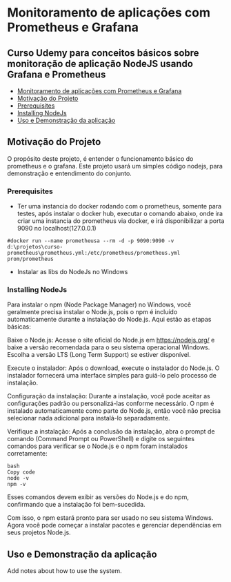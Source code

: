 # Monitoramento de aplicações com Prometheus e Grafana <a name = "title"></a>

## Curso Udemy para conceitos básicos sobre monitoração de aplicação NodeJS usando Grafana e Prometheus

- [Monitoramento de aplicações com Prometheus e Grafana](#title)
- [Motivação do Projeto](#motivacao)
- [Prerequisites](#prereq)
- [Installing NodeJs](#instalnodejs)
- [Uso e Demonstração da aplicação](../CONTRIBUTING.md)

## Motivação do Projeto <a name = "motivacao"></a>

O propósito deste projeto, é entender o funcionamento básico do prometheus e o grafana.
Este projeto usará um simples código nodejs, para demonstração e entendimento do conjunto.

### Prerequisites <a name = "prereq"></a>

- Ter uma instancia do docker rodando com o prometheus, somente para testes, após instalar o docker hub, executar o comando abaixo, onde ira criar uma instancia do prometheus via docker, e irá disponibilizar a porta 9090 no localhost(127.0.0.1)

```
#docker run --name prometheusa --rm -d -p 9090:9090 -v d:\projetos\curso-prometheus\prometheus.yml:/etc/prometheus/prometheus.yml prom/prometheus
```

- Instalar as libs do NodeJs no Windows

### Installing NodeJs <a name = "instalnodejs"></a>

Para instalar o npm (Node Package Manager) no Windows, você geralmente precisa instalar o Node.js, pois o npm é incluído automaticamente durante a instalação do Node.js. Aqui estão as etapas básicas:

Baixe o Node.js:
Acesse o site oficial do Node.js em https://nodejs.org/ e baixe a versão recomendada para o seu sistema operacional Windows. Escolha a versão LTS (Long Term Support) se estiver disponível.

Execute o instalador:
Após o download, execute o instalador do Node.js. O instalador fornecerá uma interface simples para guiá-lo pelo processo de instalação.

Configuração da instalação:
Durante a instalação, você pode aceitar as configurações padrão ou personalizá-las conforme necessário. O npm é instalado automaticamente como parte do Node.js, então você não precisa selecionar nada adicional para instalá-lo separadamente.

Verifique a instalação:
Após a conclusão da instalação, abra o prompt de comando (Command Prompt ou PowerShell) e digite os seguintes comandos para verificar se o Node.js e o npm foram instalados corretamente:
```
bash
Copy code
node -v
npm -v
```
Esses comandos devem exibir as versões do Node.js e do npm, confirmando que a instalação foi bem-sucedida.

Com isso, o npm estará pronto para ser usado no seu sistema Windows. Agora você pode começar a instalar pacotes e gerenciar dependências em seus projetos Node.js.


## Uso e Demonstração da aplicação <a name = "demo"></a>

Add notes about how to use the system.
